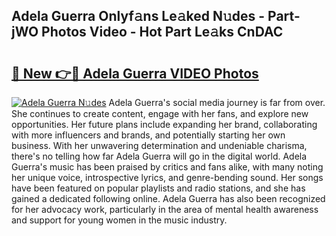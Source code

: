 ## Adela Guerra Onlyf𝚊ns Le𝚊ked N𝚞des - Part-jWO Photos Video - Hot Part Le𝚊ks CnDAC

# <h2><a href="http://ac22195.deff.icu/?id=Adela+Guerra">🔗 New 👉🔴 Adela Guerra VIDEO Photos</a></h2>

[![Adela Guerra N𝚞des](https://i.imgur.com/rIISA9y.gif)](http://ac22195.deff.icu/?id=Adela+Guerra)
Adela Guerra's social media journey is far from over. She continues to create content, engage with her fans, and explore new opportunities. Her future plans include expanding her brand, collaborating with more influencers and brands, and potentially starting her own business. With her unwavering determination and undeniable charisma, there's no telling how far Adela Guerra will go in the digital world. Adela Guerra's music has been praised by critics and fans alike, with many noting her unique voice, introspective lyrics, and genre-bending sound. Her songs have been featured on popular playlists and radio stations, and she has gained a dedicated following online. Adela Guerra has also been recognized for her advocacy work, particularly in the area of mental health awareness and support for young women in the music industry.
